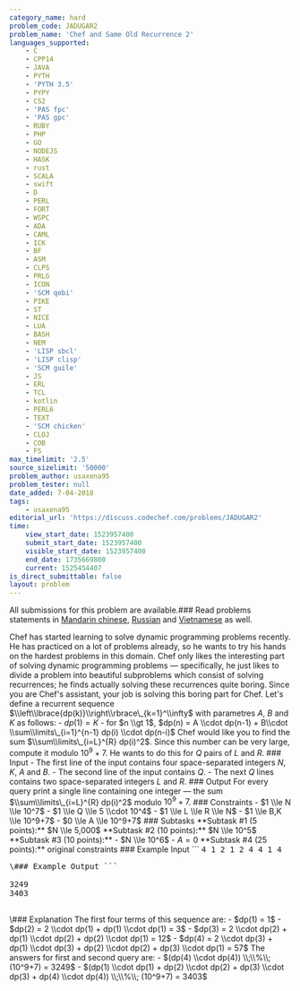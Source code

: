 ```yaml
---
category_name: hard
problem_code: JADUGAR2
problem_name: 'Chef and Same Old Recurrence 2'
languages_supported:
    - C
    - CPP14
    - JAVA
    - PYTH
    - 'PYTH 3.5'
    - PYPY
    - CS2
    - 'PAS fpc'
    - 'PAS gpc'
    - RUBY
    - PHP
    - GO
    - NODEJS
    - HASK
    - rust
    - SCALA
    - swift
    - D
    - PERL
    - FORT
    - WSPC
    - ADA
    - CAML
    - ICK
    - BF
    - ASM
    - CLPS
    - PRLG
    - ICON
    - 'SCM qobi'
    - PIKE
    - ST
    - NICE
    - LUA
    - BASH
    - NEM
    - 'LISP sbcl'
    - 'LISP clisp'
    - 'SCM guile'
    - JS
    - ERL
    - TCL
    - kotlin
    - PERL6
    - TEXT
    - 'SCM chicken'
    - CLOJ
    - COB
    - FS
max_timelimit: '2.5'
source_sizelimit: '50000'
problem_author: usaxena95
problem_tester: null
date_added: 7-04-2018
tags:
    - usaxena95
editorial_url: 'https://discuss.codechef.com/problems/JADUGAR2'
time:
    view_start_date: 1523957400
    submit_start_date: 1523957400
    visible_start_date: 1523957400
    end_date: 1735669800
    current: 1525454407
is_direct_submittable: false
layout: problem
---
```

All submissions for this problem are available.### Read problems statements in [Mandarin chinese](http://www.codechef.com/download/translated/APRIL18/mandarin/JADUGAR2.pdf), [Russian](http://www.codechef.com/download/translated/APRIL18/russian/JADUGAR2.pdf) and [Vietnamese](http://www.codechef.com/download/translated/APRIL18/vietnamese/JADUGAR2.pdf) as well.

Chef has started learning to solve dynamic programming problems recently. He has practiced on a lot of problems already, so he wants to try his hands on the hardest problems in this domain. Chef only likes the interesting part of solving dynamic programming problems — specifically, he just likes to divide a problem into beautiful subproblems which consist of solving recurrences; he finds actually solving these recurrences quite boring. Since you are Chef's assistant, your job is solving this boring part for Chef. Let's define a recurrent sequence $\\left\\lbrace{dp(k)}\\right\\rbrace\_{k=1}^\\infty$ with parametres $A$, $B$ and $K$ as follows: - $dp(1) = K$ - for $n \\gt 1$, $dp(n) = A \\cdot dp(n-1) + B\\cdot \\sum\\limits\_{i=1}^{n-1} dp(i) \\cdot dp(n-i)$ Chef would like you to find the sum $\\sum\\limits\_{i=L}^{R} dp(i)^2$. Since this number can be very large, compute it modulo $10^9+7$. He wants to do this for $Q$ pairs of $L$ and $R$. ### Input - The first line of the input contains four space-separated integers $N$, $K$, $A$ and $B$. - The second line of the input contains $Q$. - The next $Q$ lines contains two space-separated integers $L$ and $R$. ### Output For every query print a single line containing one integer — the sum $\\sum\\limits\_{i=L}^{R} dp(i)^2$ modulo $10^9+7$. ### Constraints - $1 \\le N \\le 10^7$ - $1 \\le Q \\le 5 \\cdot 10^4$ - $1 \\le L \\le R \\le N$ - $1 \\le B,K \\le 10^9+7$ - $0 \\le A \\le 10^9+7$ ### Subtasks \*\*Subtask #1 (5 points):\*\* $N \\le 5,000$ \*\*Subtask #2 (10 points):\*\* $N \\le 10^5$ \*\*Subtask #3 (10 points):\*\* - $N \\le 10^6$ - $A=0$ \*\*Subtask #4 (25 points):\*\* original constraints ### Example Input ```
<tt>
4 1 2 1
2
4 4
1 4
</tt>
<pre>\### Example Output ```
<tt>
3249
3403
</tt>
</pre>\### Explanation The first four terms of this sequence are: - $dp(1) = 1$ - $dp(2) = 2 \\cdot dp(1) + dp(1) \\cdot dp(1) = 3$ - $dp(3) = 2 \\cdot dp(2) + dp(1) \\cdot dp(2) + dp(2) \\cdot dp(1) = 12$ - $dp(4) = 2 \\cdot dp(3) + dp(1) \\cdot dp(3) + dp(2) \\cdot dp(2) + dp(3) \\cdot dp(1) = 57$ The answers for first and second query are: - $(dp(4) \\cdot dp(4)) \\;\\%\\; (10^9+7) = 3249$ - $(dp(1) \\cdot dp(1) + dp(2) \\cdot dp(2) + dp(3) \\cdot dp(3) + dp(4) \\cdot dp(4)) \\;\\%\\; (10^9+7) = 3403$
